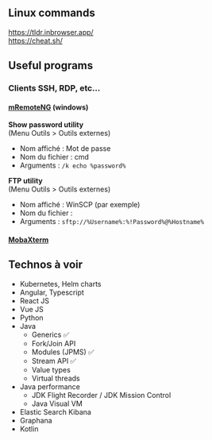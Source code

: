## Linux commands

https://tldr.inbrowser.app/ \
https://cheat.sh/

## Useful programs

### Clients SSH, RDP, etc...

#### [mRemoteNG](https://github.com/mRemoteNG/mRemoteNG) (windows)

**Show password utility** \
(Menu Outils > Outils externes)
* Nom affiché : Mot de passe
* Nom du fichier : cmd
* Arguments : `/k echo %password%`

**FTP utility** \
(Menu Outils > Outils externes)
* Nom affiché : WinSCP (par exemple)
* Nom du fichier : <chemin vers WinSCP.exe>
* Arguments : `sftp://%Username%:%!Password%@%Hostname%`

#### [MobaXterm](https://mobaxterm.mobatek.net/)


## Technos à voir

- Kubernetes, Helm charts
- Angular, Typescript
- React JS
- Vue JS
- Python
- Java
  * Generics :white_check_mark:
  * Fork/Join API
  * Modules (JPMS) :white_check_mark: 
  * Stream API :white_check_mark:
  * Value types
  * Virtual threads
- Java performance
  * JDK Flight Recorder / JDK Mission Control
  * Java Visual VM
- Elastic Search Kibana
- Graphana
- Kotlin
